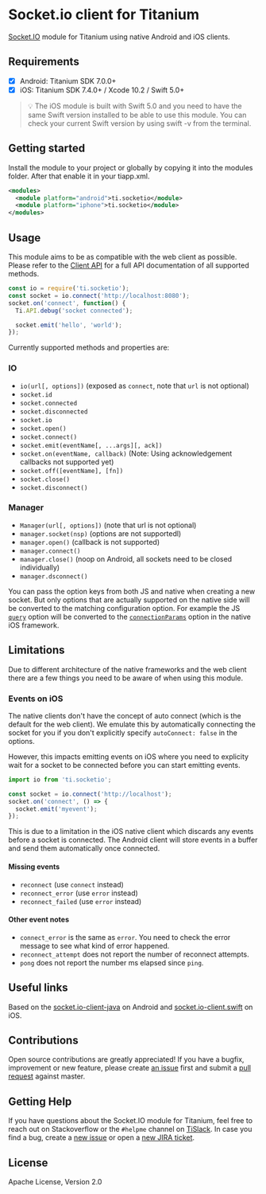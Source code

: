 # Socket.io client for Titanium

[Socket.IO](https://socket.io) module for Titanium using native Android and iOS clients.

## Requirements

- [x] Android: Titanium SDK 7.0.0+
- [x] iOS: Titanium SDK 7.4.0+ / Xcode 10.2 / Swift 5.0+

> 💡 The iOS module is built with Swift 5.0 and you need to have the same Swift version installed to be able to use this module. You can check your current Swift version by using swift -v from the terminal.

## Getting started

Install the module to your project or globally by copying it into the modules folder. After that enable it in your tiapp.xml.

```xml
<modules>
  <module platform="android">ti.socketio</module>
  <module platform="iphone">ti.socketio</module>
</modules>
```

## Usage

This module aims to be as compatible with the web client as possible. Please refer to the [Client API](https://socket.io/docs/client-api/) for a full API documentation of all supported methods.

```js
const io = require('ti.socketio');
const socket = io.connect('http://localhost:8080');
socket.on('connect', function() {
  Ti.API.debug('socket connected');

  socket.emit('hello', 'world');
});
```

Currently supported methods and properties are:

### IO

- `io(url[, options])` (exposed as `connect`, note that `url` is not optional)
- `socket.id`
- `socket.connected`
- `socket.disconnected`
- `socket.io`
- `socket.open()`
- `socket.connect()`
- `socket.emit(eventName[, ...args][, ack])`
- `socket.on(eventName, callback)` (Note: Using acknowledgement callbacks not supported yet)
- `socket.off([eventName], [fn])`
- `socket.close()`
- `socket.disconnect()`

### Manager

- `Manager(url[, options])` (note that url is not optional)
- `manager.socket(nsp)` (options are not supportedl)
- `manager.open()` (callback is not supported)
- `manager.connect()`
- `manager.close()` (noop on Android, all sockets need to be closed individually)
- `manager.dsconnect()`

You can pass the option keys from both JS and native when creating a new socket. But only options that are actually supported on the native side will be converted to the matching configuration option. For example the JS [`query`](https://socket.io/docs/client-api/#new-manager-url-options) option will be converted to the [`connectionParams`](https://nuclearace.github.io/Socket.IO-Client-Swift/Enums/SocketIOClientOption.html#/s:8SocketIO0A14IOClientOptionO13connectParamsACs10DictionaryVySSypGcACmF) option in the native iOS framework.

## Limitations

Due to different architecture of the native frameworks and the web client there are a few things you need to be aware of when using this module.

### Events on iOS

The native clients don't have the concept of auto connect (which is the default for the web client). We emulate this by automatically connecting the socket for you if you don't explicitly specify `autoConnect: false` in the options.

However, this impacts emitting events on iOS where you need to explicity wait for a socket to be connected before you can start emitting events.

```js
import io from 'ti.socketio';

const socket = io.connect('http://localhost');
socket.on('connect', () => {
  socket.emit('myevent');
});
```

This is due to a limitation in the iOS native client which discards any events before a socket is connected. The Android client will store events in a buffer and send them automatically once connected.

#### Missing events

- `reconnect` (use `connect` instead)
- `reconnect_error` (use `error` instead)
- `reconnect_failed` (use `error` instead)

#### Other event notes

- `connect_error` is the same as `error`. You need to check the error message to see what kind of error happened.
- `reconnect_attempt` does not report the number of reconnect attempts.
- `pong` does not report the number ms elapsed since `ping`.

## Useful links

Based on the [socket.io-client-java](https://github.com/socketio/socket.io-client-java) on Android and [socket.io-client.swift](https://github.com/socketio/socket.io-client-swift) on iOS.

## Contributions

Open source contributions are greatly appreciated! If you have a bugfix, improvement or new feature, please create
[an issue](https://github.com/appcelerator-modules/titanium-socketio/issues/new) first and submit a [pull request](https://github.com/appcelerator-modules/titanium-socketio/pulls/new) against master.

## Getting Help

If you have questions about the Socket.IO module for Titanium, feel free to reach out on Stackoverflow or the
`#helpme` channel on [TiSlack](http://tislack.org). In case you find a bug, create a [new issue](/issues/new)
or open a [new JIRA ticket](https://jira.appcelerator.org).

## License

Apache License, Version 2.0
